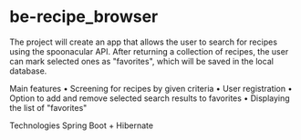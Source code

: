# be-recipe_browser
The project will create an app that allows the user to search for recipes using the spoonacular API. 
After returning a collection of recipes, the user can mark selected ones as "favorites", which will be saved in the local database.

Main features
• Screening for recipes by given criteria
• User registration
• Option to add and remove selected search results to favorites
• Displaying the list of "favorites"

Technologies
Spring Boot + Hibernate
